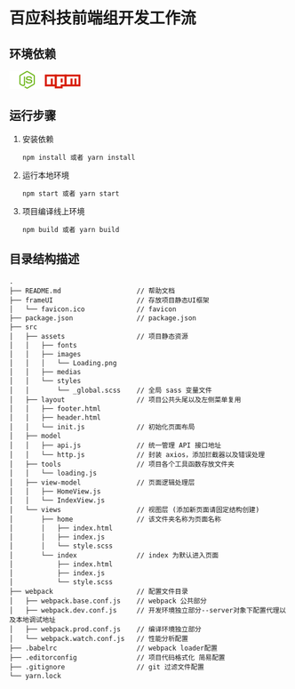 # 百应科技前端组开发工作流

## 环境依赖

[![Image Node](src/assets/images/nodejs.svg)](http://nodejs.cn)[![Image NPM](src/assets/images/npm.svg)](https://www.npmjs.com)

## 运行步骤

1. 安装依赖
   
   ```shell
   npm install 或者 yarn install
   ```
   
   
   
2. 运行本地环境

   ``` shell
   npm start 或者 yarn start
   ```

   

3. 项目编译线上环境

   ``` shell
   npm build 或者 yarn build
   ```

   

   

## 目录结构描述

``` shell
.
├── README.md					// 帮助文档		
├── frameUI						// 存放项目静态UI框架
│   └── favicon.ico				// favicon
├── package.json				// package.json
├── src					
│   ├── assets					// 项目静态资源
│   │   ├── fonts
│   │   ├── images
│   │   │   └── Loading.png
│   │   ├── medias
│   │   └── styles
│   │       └── _global.scss	// 全局 sass 变量文件
│   ├── layout					// 项目公共头尾以及左侧菜单复用
│   │   ├── footer.html
│   │   ├── header.html
│   │   └── init.js				// 初始化页面布局
│   ├── model			
│   │   ├── api.js				// 统一管理 API 接口地址
│   │   └── http.js				// 封装 axios，添加拦截器以及错误处理
│   ├── tools					// 项目各个工具函数存放文件夹
│   │   └── loading.js
│   ├── view-model				// 页面逻辑处理层
│   │   ├── HomeView.js
│   │   └── IndexView.js
│   └── views					// 视图层 (添加新页面请固定结构创建)
│       ├── home				// 该文件夹名称为页面名称
│       │   ├── index.html		
│       │   ├── index.js
│       │   └── style.scss
│       └── index				// index 为默认进入页面
│           ├── index.html
│           ├── index.js
│           └── style.scss
├── webpack						// 配置文件目录
│   ├── webpack.base.conf.js	// webpack 公共部分
│   ├── webpack.dev.conf.js		// 开发环境独立部分--server对象下配置代理以及本地调试地址
│   ├── webpack.prod.conf.js	// 编译环境独立部分
│   └── webpack.watch.conf.js	// 性能分析配置
├── .babelrc					// webpack loader配置
├── .editorconfig				// 项目代码格式化 简易配置
├── .gitignore					// git 过滤文件配置
└── yarn.lock
```

